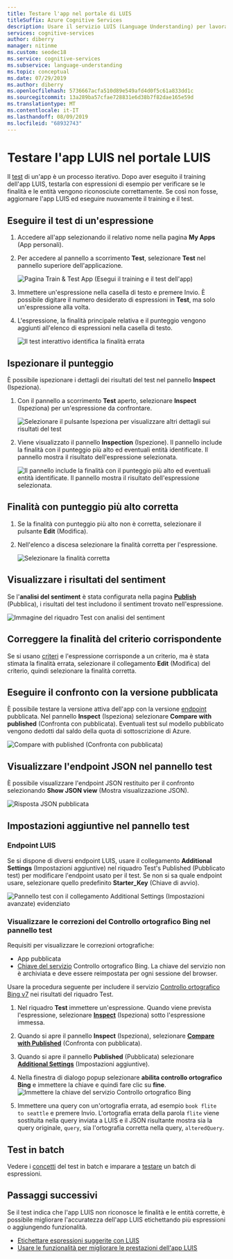 ```yaml
---
title: Testare l'app nel portale di LUIS
titleSuffix: Azure Cognitive Services
description: Usare il servizio LUIS (Language Understanding) per lavorare continuamente sull'applicazione allo scopo di perfezionarla e migliorarne l'apprendimento del linguaggio.
services: cognitive-services
author: diberry
manager: nitinme
ms.custom: seodec18
ms.service: cognitive-services
ms.subservice: language-understanding
ms.topic: conceptual
ms.date: 07/29/2019
ms.author: diberry
ms.openlocfilehash: 5736667acfa510d89e549afd4d0f5c61a833dd1c
ms.sourcegitcommit: 13a289ba57cfae728831e6d38b7f82dae165e59d
ms.translationtype: MT
ms.contentlocale: it-IT
ms.lasthandoff: 08/09/2019
ms.locfileid: "68932743"
---
```

<a name="train-your-app"></a>

# <a name="test-your-luis-app-in-the-luis-portal"></a>Testare l'app LUIS nel portale LUIS

Il [test](luis-concept-test.md) di un'app è un processo iterativo. Dopo aver eseguito il training dell'app LUIS, testarla con espressioni di esempio per verificare se le finalità e le entità vengono riconosciute correttamente. Se così non fosse, aggiornare l'app LUIS ed eseguire nuovamente il training e il test. 

<!-- anchors for H2 name changes -->
<a name="test-your-app"></a>
<a name="access-the-test-page"></a>
<a name="luis-interactive-testing"></a>

## <a name="test-an-utterance"></a>Eseguire il test di un'espressione

1. Accedere all'app selezionando il relativo nome nella pagina **My Apps** (App personali). 

1. Per accedere al pannello a scorrimento **Test**, selezionare **Test** nel pannello superiore dell'applicazione.

    ![Pagina Train & Test App (Esegui il training e il test dell'app)](./media/luis-how-to-interactive-test/test.png)

1. Immettere un'espressione nella casella di testo e premere Invio. È possibile digitare il numero desiderato di espressioni in **Test**, ma solo un'espressione alla volta.

1. L'espressione, la finalità principale relativa e il punteggio vengono aggiunti all'elenco di espressioni nella casella di testo.

    ![Il test interattivo identifica la finalità errata](./media/luis-how-to-interactive-test/test-weather-1.png)

## <a name="inspect-score"></a>Ispezionare il punteggio

È possibile ispezionare i dettagli dei risultati del test nel pannello **Inspect** (Ispeziona). 
 
1. Con il pannello a scorrimento **Test** aperto, selezionare **Inspect** (Ispeziona) per un'espressione da confrontare. 

    ![Selezionare il pulsante Ispeziona per visualizzare altri dettagli sui risultati del test](./media/luis-how-to-interactive-test/inspect.png)

1. Viene visualizzato il pannello **Inspection** (Ispezione). Il pannello include la finalità con il punteggio più alto ed eventuali entità identificate. Il pannello mostra il risultato dell'espressione selezionata.

    ![Il pannello include la finalità con il punteggio più alto ed eventuali entità identificate. Il pannello mostra il risultato dell'espressione selezionata.](./media/luis-how-to-interactive-test/inspect-panel.png)

## <a name="correct-top-scoring-intent"></a>Finalità con punteggio più alto corretta

1. Se la finalità con punteggio più alto non è corretta, selezionare il pulsante **Edit** (Modifica).

1.  Nell'elenco a discesa selezionare la finalità corretta per l'espressione.

    ![Selezionare la finalità corretta](./media/luis-how-to-interactive-test/intent-select.png)

## <a name="view-sentiment-results"></a>Visualizzare i risultati del sentiment

Se l'**analisi del sentiment** è stata configurata nella pagina **[Publish](luis-how-to-publish-app.md#enable-sentiment-analysis)** (Pubblica), i risultati del test includono il sentiment trovato nell'espressione. 

![Immagine del riquadro Test con analisi del sentiment](./media/luis-how-to-interactive-test/sentiment.png)

## <a name="correct-matched-patterns-intent"></a>Correggere la finalità del criterio corrispondente

Se si usano [criteri](luis-concept-patterns.md) e l'espressione corrisponde a un criterio, ma è stata stimata la finalità errata, selezionare il collegamento **Edit** (Modifica) del criterio, quindi selezionare la finalità corretta.

## <a name="compare-with-published-version"></a>Eseguire il confronto con la versione pubblicata

È possibile testare la versione attiva dell'app con la versione [endpoint](luis-glossary.md#endpoint) pubblicata. Nel pannello **Inspect** (Ispeziona) selezionare **Compare with published** (Confronta con pubblicata). Eventuali test sul modello pubblicato vengono dedotti dal saldo della quota di sottoscrizione di Azure. 

![Compare with published (Confronta con pubblicata)](./media/luis-how-to-interactive-test/inspect-panel-compare.png)

## <a name="view-endpoint-json-in-test-panel"></a>Visualizzare l'endpoint JSON nel pannello test
È possibile visualizzare l'endpoint JSON restituito per il confronto selezionando **Show JSON view** (Mostra visualizzazione JSON).

![Risposta JSON pubblicata](./media/luis-how-to-interactive-test/inspect-panel-compare-json.png)

<!--Service name is 'Bing Spell Check v7 API' in the portal-->
## <a name="additional-settings-in-test-panel"></a>Impostazioni aggiuntive nel pannello test

### <a name="luis-endpoint"></a>Endpoint LUIS

Se si dispone di diversi endpoint LUIS, usare il collegamento **Additional Settings** (Impostazioni aggiuntive) nel riquadro Test's Published (Pubblicato test) per modificare l'endpoint usato per il test. Se non si sa quale endpoint usare, selezionare quello predefinito **Starter_Key** (Chiave di avvio). 

![Pannello test con il collegamento Additional Settings (Impostazioni avanzate) evidenziato](./media/luis-how-to-interactive-test/interactive-with-spell-check-service-key.png)


### <a name="view-bing-spell-check-corrections-in-test-panel"></a>Visualizzare le correzioni del Controllo ortografico Bing nel pannello test

Requisiti per visualizzare le correzioni ortografiche: 

* App pubblicata
* [Chiave del servizio](https://azure.microsoft.com/try/cognitive-services/?api=spellcheck-api) Controllo ortografico Bing. La chiave del servizio non è archiviata e deve essere reimpostata per ogni sessione del browser. 

Usare la procedura seguente per includere il servizio [Controllo ortografico Bing v7](https://azure.microsoft.com/services/cognitive-services/spell-check/) nei risultati del riquadro Test. 

1. Nel riquadro **Test** immettere un'espressione. Quando viene prevista l'espressione, selezionare **[Inspect](#inspect-score)** (Ispeziona) sotto l'espressione immessa. 

1. Quando si apre il pannello **Inspect** (Ispeziona), selezionare **[Compare with Published](#compare-with-published-version)** (Confronta con pubblicata). 

1. Quando si apre il pannello **Published** (Pubblicata) selezionare **[Additional Settings](#additional-settings-in-test-panel)** (Impostazioni aggiuntive).

1. Nella finestra di dialogo popup selezionare **abilita controllo ortografico Bing** e immettere la chiave e quindi fare clic su **fine**. 
    ![Immettere la chiave del servizio Controllo ortografico Bing](./media/luis-how-to-interactive-test/interactive-with-spell-check-service-key-text.png)

1. Immettere una query con un'ortografia errata, ad esempio `book flite to seattle` e premere Invio. L'ortografia errata della parola `flite` viene sostituita nella query inviata a LUIS e il JSON risultante mostra sia la query originale, `query`, sia l'ortografia corretta nella query, `alteredQuery`.

<a name="json-file-with-no-duplicates"></a>
<a name="import-a-dataset-file-for-batch-testing"></a>
<a name="export-rename-delete-or-download-dataset"></a>
<a name="run-a-batch-test-on-your-trained-app"></a>
<a name="access-batch-test-result-details-in-a-visualized-view"></a>
<a name="filter-chart-results-by-intent-or-entity"></a>
<a name="investigate-false-sections"></a>
<a name="view single-point utterance data"></a>
<a name="relabel-utterances-and-retrain"></a>
<a name="false-test-results"></a>

## <a name="batch-testing"></a>Test in batch
Vedere i [concetti](luis-concept-batch-test.md) del test in batch e imparare a [testare](luis-how-to-batch-test.md) un batch di espressioni.

## <a name="next-steps"></a>Passaggi successivi

Se il test indica che l'app LUIS non riconosce le finalità e le entità corrette, è possibile migliorare l'accuratezza dell'app LUIS etichettando più espressioni o aggiungendo funzionalità. 

* [Etichettare espressioni suggerite con LUIS](luis-how-to-review-endpoint-utterances.md) 
* [Usare le funzionalità per migliorare le prestazioni dell'app LUIS](luis-how-to-add-features.md) 
